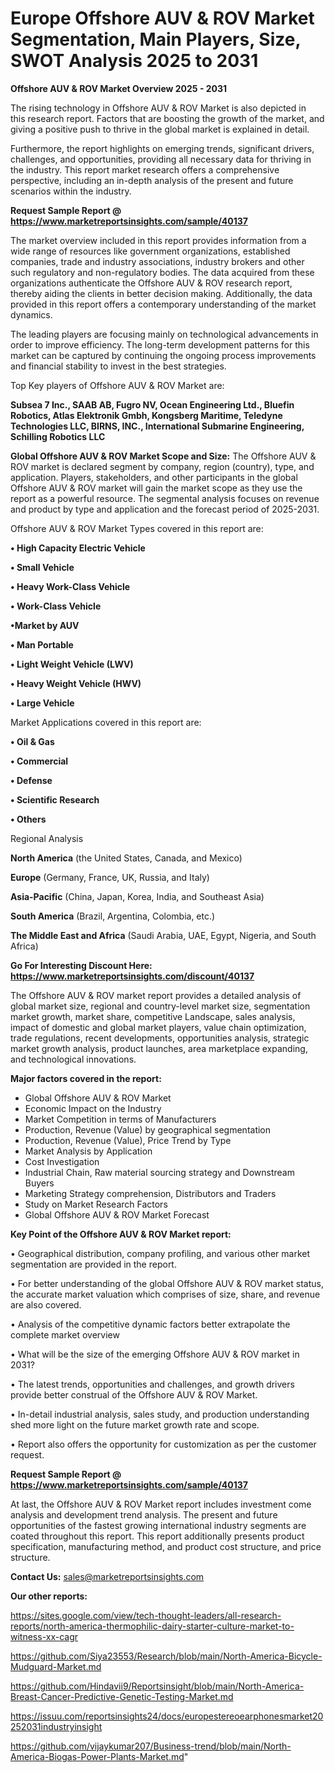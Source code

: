 # Europe Offshore AUV & ROV Market Segmentation, Main Players, Size, SWOT Analysis 2025 to 2031

<Strong> Offshore AUV & ROV Market Overview 2025 - 2031</strong>

The rising technology in Offshore AUV & ROV Market is also depicted in this research report. Factors that are boosting the growth of the market, and giving a positive push to thrive in the global market is explained in detail.

Furthermore, the report highlights on emerging trends, significant drivers, challenges, and opportunities, providing all necessary data for thriving in the industry. This report market research offers a comprehensive perspective, including an in-depth analysis of the present and future scenarios within the industry.

<strong>Request Sample Report @ <a href=https://www.marketreportsinsights.com/sample/40137>https://www.marketreportsinsights.com/sample/40137</a></strong>

The market overview included in this report provides information from a wide range of resources like government organizations, established companies, trade and industry associations, industry brokers and other such regulatory and non-regulatory bodies. The data acquired from these organizations authenticate the Offshore AUV & ROV research report, thereby aiding the clients in better decision making. Additionally, the data provided in this report offers a contemporary understanding of the market dynamics.

The leading players are focusing mainly on technological advancements in order to improve efficiency. The long-term development patterns for this market can be captured by continuing the ongoing process improvements and financial stability to invest in the best strategies.

Top Key players of Offshore AUV & ROV Market are:

<strong>Subsea 7 Inc., SAAB AB, Fugro NV, Ocean Engineering Ltd., Bluefin Robotics, Atlas Elektronik Gmbh, Kongsberg Maritime, Teledyne Technologies LLC, BIRNS, INC., International Submarine Engineering, Schilling Robotics LLC</strong>

<strong><b>Global Offshore AUV & ROV Market Scope and Size:</b></strong>
The Offshore AUV & ROV market is declared segment by company, region (country), type, and application. Players, stakeholders, and other participants in the global Offshore AUV & ROV market will gain the market scope as they use the report as a powerful resource. The segmental analysis focuses on revenue and product by type and application and the forecast period of 2025-2031.

Offshore AUV & ROV Market Types covered in this report are:

<strong>•  High Capacity Electric Vehicle

•  Small Vehicle

•  Heavy Work-Class Vehicle

•  Work-Class Vehicle

•Market by AUV

•  Man Portable

•  Light Weight Vehicle (LWV)

•  Heavy Weight Vehicle (HWV)

•  Large Vehicle</strong>

Market Applications covered in this report are:

<strong>•  Oil & Gas

•  Commercial

•  Defense

•  Scientific Research

•  Others</strong> 

Regional Analysis

<strong>North America</strong> (the United States, Canada, and Mexico)

<strong>Europe</strong> (Germany, France, UK, Russia, and Italy)

<strong>Asia-Pacific</strong> (China, Japan, Korea, India, and Southeast Asia)

<strong>South America</strong> (Brazil, Argentina, Colombia, etc.)

<strong>The Middle East and Africa</strong> (Saudi Arabia, UAE, Egypt, Nigeria, and South Africa)

<strong>Go For Interesting Discount Here: <a href=https://www.marketreportsinsights.com/discount/40137>https://www.marketreportsinsights.com/discount/40137</a></strong>

The Offshore AUV & ROV market report provides a detailed analysis of global market size, regional and country-level market size, segmentation market growth, market share, competitive Landscape, sales analysis, impact of domestic and global market players, value chain optimization, trade regulations, recent developments, opportunities analysis, strategic market growth analysis, product launches, area marketplace expanding, and technological innovations.

<strong><b>Major factors covered in the report:</b></strong>
<ul>
  <li>Global Offshore AUV & ROV Market </li>
  <li>Economic Impact on the Industry</li>
  <li>Market Competition in terms of Manufacturers</li>
  <li>Production, Revenue (Value) by geographical segmentation</li>
  <li>Production, Revenue (Value), Price Trend by Type</li>
  <li>Market Analysis by Application</li>
  <li>Cost Investigation</li>
  <li>Industrial Chain, Raw material sourcing strategy and Downstream Buyers</li>
  <li>Marketing Strategy comprehension, Distributors and Traders</li>
  <li>Study on Market Research Factors</li>
  <li>Global Offshore AUV & ROV Market Forecast</li>
</ul>

<strong><b>Key Point of the Offshore AUV & ROV Market report:</b></strong>

• Geographical distribution, company profiling, and various other market segmentation are provided in the report.

• For better understanding of the global Offshore AUV & ROV market status, the accurate market valuation which comprises of size, share, and revenue are also covered.

• Analysis of the competitive dynamic factors better extrapolate the complete market overview

• What will be the size of the emerging Offshore AUV & ROV market in 2031?

• The latest trends, opportunities and challenges, and growth drivers provide better construal of the Offshore AUV & ROV Market.

• In-detail industrial analysis, sales study, and production understanding shed more light on the future market growth rate and scope.

• Report also offers the opportunity for customization as per the customer request.

<strong>Request Sample Report @ <a href=https://www.marketreportsinsights.com/sample/40137>https://www.marketreportsinsights.com/sample/40137</a></strong>

At last, the Offshore AUV & ROV Market report includes investment come analysis and development trend analysis. The present and future opportunities of the fastest growing international industry segments are coated throughout this report. This report additionally presents product specification, manufacturing method, and product cost structure, and price structure.

<strong>Contact Us:</strong>
sales@marketreportsinsights.com

<strong>Our other reports:</strong>

<a href=https://sites.google.com/view/tech-thought-leaders/all-research-reports/north-america-thermophilic-dairy-starter-culture-market-to-witness-xx-cagr>https://sites.google.com/view/tech-thought-leaders/all-research-reports/north-america-thermophilic-dairy-starter-culture-market-to-witness-xx-cagr</a>

<a href=https://github.com/Siya23553/Research/blob/main/North-America-Bicycle-Mudguard-Market.md>https://github.com/Siya23553/Research/blob/main/North-America-Bicycle-Mudguard-Market.md</a>

<a href=https://github.com/Hindavii9/Reportsinsight/blob/main/North-America-Breast-Cancer-Predictive-Genetic-Testing-Market.md>https://github.com/Hindavii9/Reportsinsight/blob/main/North-America-Breast-Cancer-Predictive-Genetic-Testing-Market.md</a>

<a href=https://issuu.com/reportsinsights24/docs/europestereoearphonesmarket20252031industryinsight>https://issuu.com/reportsinsights24/docs/europestereoearphonesmarket20252031industryinsight</a>

<a href=https://github.com/vijaykumar207/Business-trend/blob/main/North-America-Biogas-Power-Plants-Market.md>https://github.com/vijaykumar207/Business-trend/blob/main/North-America-Biogas-Power-Plants-Market.md</a>"
